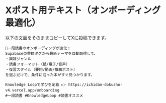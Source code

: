 # Xポスト用テキスト（オンボーディング最適化）

以下の文面をそのままコピーしてXに投稿できます。

```
🎯一段読書のオンボーディングが進化！
Supabaseの書籍タグから最新テーマを自動取得して、
・興味ジャンル
・読書フォーマット（紙/電子/音声）
・復習スタイル（要約/動画/推薦ポスト）
を選ぶだけで、条件に沿った本がすぐ見つかります。

Knowledge Loopで学びを定着 👉 https://ichidan-dokusho-v4.vercel.app/onboarding
#一段読書 #KnowledgeLoop #読書オススメ
```
